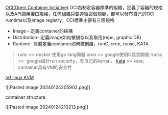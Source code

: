 [OCI(Open Container Initiative)](https://opencontainers.org/)
OCI為制定容器標準的組織，定義了容器的規格以及API調用接口規格，任何組織只要遵循這個規範，都可以發布自己的OCI rumtime以及image registry，OCI標準主要有三個規格
- Image - 定義container的結構
- Distribution- 定義image如何被儲存以及取用(repo, graphic DB)
- Runtime- 具體定義contianer如何被創建，runC, crun, runsc, KATA
> runc >> docker 使用go lang開發
crun >> google使用C語言開發
runsc >>  google設計run security，有自己的kernal，
[kata](https://katacontainers.io/) >> kata，container具有VM的安全性


[ref linux KVM](https://aws.amazon.com/tw/what-is/kvm/)

![[Pasted image 20240124205902.png]]



container structure

![[Pasted image 20240124210213.png]]